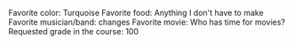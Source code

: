 Favorite color: Turquoise
Favorite food: Anything I don't have to make
Favorite musician/band: changes
Favorite movie: Who has time for movies?
Requested grade in the course: 100
